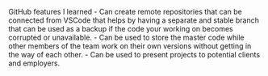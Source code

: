 GitHub features I learned
    - Can create remote repositories that can be connected from VSCode that helps by having a separate and stable branch that can  be used as a backup if the code your working on becomes corrupted or unavailable.
    - Can be used to store the master code while other members of the team work on their own versions without getting in the way of each other.
    - Can be used to present projects to potential clients and employers.